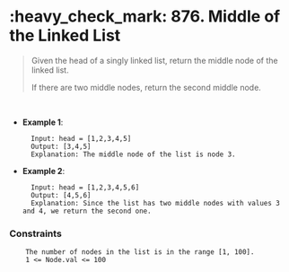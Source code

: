 <h1>:heavy_check_mark: 876. Middle of the Linked List</h1>
<blockquote>Given the head of a singly linked list, return the middle node of the linked list.

If there are two middle nodes, return the second middle node.</blockquote><br>

* **Example 1**:<br>

        Input: head = [1,2,3,4,5]
        Output: [3,4,5]
        Explanation: The middle node of the list is node 3.
      
* **Example 2**:<br>

        Input: head = [1,2,3,4,5,6]
        Output: [4,5,6]
        Explanation: Since the list has two middle nodes with values 3 and 4, we return the second one.


### **Constraints**

        The number of nodes in the list is in the range [1, 100].
        1 <= Node.val <= 100